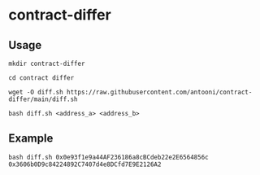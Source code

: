 # contract-differ

## Usage

`mkdir contract-differ`

`cd contract differ`

`wget -O diff.sh https://raw.githubusercontent.com/antooni/contract-differ/main/diff.sh`

`bash diff.sh <address_a> <address_b>`

## Example

`bash diff.sh 0x0e93f1e9a44AF236186a8cBCdeb22e2E6564856c 0x3606b0D9c84224892C7407d4e8DCfd7E9E2126A2`
